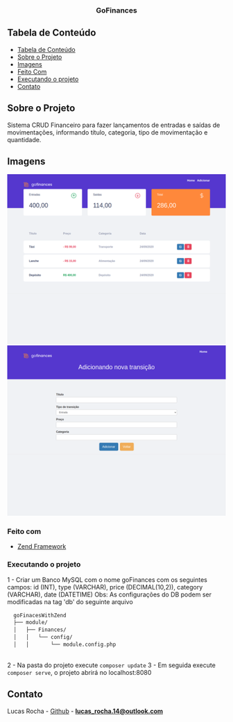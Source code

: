 <h3 align="center">GoFinances</h3>

## Tabela de Conteúdo

- [Tabela de Conteúdo](#tabela-de-conte%C3%BAdo)
- [Sobre o Projeto](#sobre-o-projeto)
- [Imagens](#imagens)
- [Feito Com](#feito-com)
- [Executando o projeto](#executando-o-projeto)
- [Contato](#contato)


## Sobre o Projeto
Sistema CRUD Financeiro para fazer lançamentos de entradas e saídas de movimentações, informando título, categoria, tipo de movimentação e quantidade.

## Imagens
<p display:flex> 
  <img src="https://github.com/lucasrocha20/GoFinancesWithZend/blob/master/printscheens/index.png" alt="web01"/>
  <img src="https://github.com/lucasrocha20/GoFinancesWithZend/blob/master/printscheens/add.png" alt="web02"/>
</p>

### Feito com
- [Zend Framework](https://framework.zend.com/) 

### Executando o projeto

1 - Criar um Banco MySQL com o nome goFinances com os seguintes campos: 
id (INT), 
type (VARCHAR), 
price (DECIMAL(10,2)), 
category (VARCHAR), 
date (DATETIME)
Obs: As configurações do DB podem ser modificadas na tag 'db' do seguinte arquivo 

  ```bash
    goFinacesWithZend
    ├── module/
    │   ├── Finances/
    │   │   └── config/
    │   │       └── module.config.php
    
  ```
2 - Na pasta do projeto execute ```composer update```
3 - Em seguida execute ```composer serve```, o projeto abrirá no localhost:8080

## Contato

Lucas Rocha - [Github](https://github.com/lucasrocha20) - **lucas_rocha.14@outlook.com**


